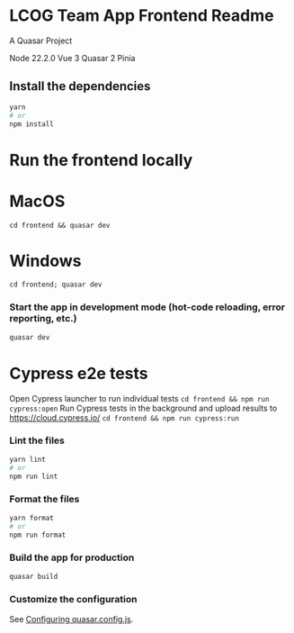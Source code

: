 # LCOG Team App Frontend Readme

A Quasar Project

Node 22.2.0
Vue 3
Quasar 2
Pinia 

## Install the dependencies
```bash
yarn
# or
npm install
```

# Run the frontend locally
# MacOS
`cd frontend && quasar dev`
# Windows
`cd frontend; quasar dev`

### Start the app in development mode (hot-code reloading, error reporting, etc.)
```bash
quasar dev
```

# Cypress e2e tests
Open Cypress launcher to run individual tests
`cd frontend && npm run cypress:open`
Run Cypress tests in the background and upload results to https://cloud.cypress.io/
`cd frontend && npm run cypress:run`

### Lint the files
```bash
yarn lint
# or
npm run lint
```


### Format the files
```bash
yarn format
# or
npm run format
```



### Build the app for production
```bash
quasar build
```

### Customize the configuration
See [Configuring quasar.config.js](https://v2.quasar.dev/quasar-cli-vite/quasar-config-js).
